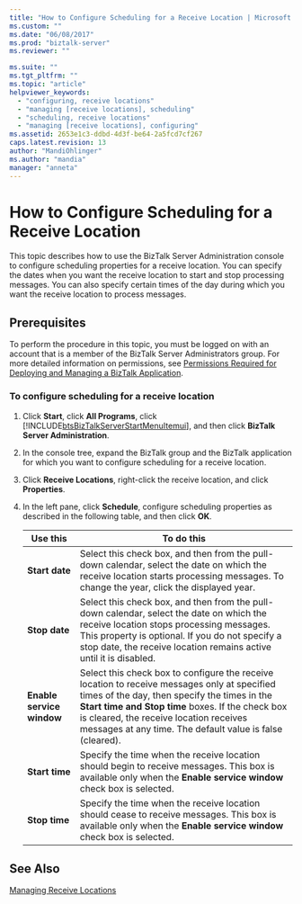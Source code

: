 ```yaml
---
title: "How to Configure Scheduling for a Receive Location | Microsoft Docs"
ms.custom: ""
ms.date: "06/08/2017"
ms.prod: "biztalk-server"
ms.reviewer: ""

ms.suite: ""
ms.tgt_pltfrm: ""
ms.topic: "article"
helpviewer_keywords: 
  - "configuring, receive locations"
  - "managing [receive locations], scheduling"
  - "scheduling, receive locations"
  - "managing [receive locations], configuring"
ms.assetid: 2653e1c3-ddbd-4d3f-be64-2a5fcd7cf267
caps.latest.revision: 13
author: "MandiOhlinger"
ms.author: "mandia"
manager: "anneta"
---
```

# How to Configure Scheduling for a Receive Location
This topic describes how to use the BizTalk Server Administration console to configure scheduling properties for a receive location. You can specify the dates when you want the receive location to start and stop processing messages. You can also specify certain times of the day during which you want the receive location to process messages.  
  
## Prerequisites  
 To perform the procedure in this topic, you must be logged on with an account that is a member of the BizTalk Server Administrators group. For more detailed information on permissions, see [Permissions Required for Deploying and Managing a BizTalk Application](../core/permissions-required-for-deploying-and-managing-a-biztalk-application.md).  
  
### To configure scheduling for a receive location  
  
1. Click **Start**, click **All Programs**, click [!INCLUDE[btsBizTalkServerStartMenuItemui](../includes/btsbiztalkserverstartmenuitemui-md.md)], and then click **BizTalk Server Administration**.  
  
2. In the console tree, expand the BizTalk group and the BizTalk application for which you want to configure scheduling for a receive location.  
  
3. Click **Receive Locations**, right-click the receive location, and click **Properties**.  
  
4. In the left pane, click **Schedule**, configure scheduling properties as described in the following table, and then click **OK**.  
  
   |Use this|To do this|  
   |--------------|----------------|  
   |**Start date**|Select this check box, and then from the pull-down calendar, select the date on which the receive location starts processing messages. To change the year, click the displayed year.|  
   |**Stop date**|Select this check box, and then from the pull-down calendar, select the date on which the receive location stops processing messages. This property is optional. If you do not specify a stop date, the receive location remains active until it is disabled.|  
   |**Enable service window**|Select this check box to configure the receive location to receive messages only at specified times of the day, then specify the times in the **Start time and Stop time** boxes. If the check box is cleared, the receive location receives messages at any time. The default value is false (cleared).|  
   |**Start time**|Specify the time when the receive location should begin to receive messages. This box is available only when the **Enable service window** check box is selected.|  
   |**Stop time**|Specify the time when the receive location should cease to receive messages. This box is available only when the **Enable service window** check box is selected.|  
  
## See Also  
 [Managing Receive Locations](../core/managing-receive-locations.md)